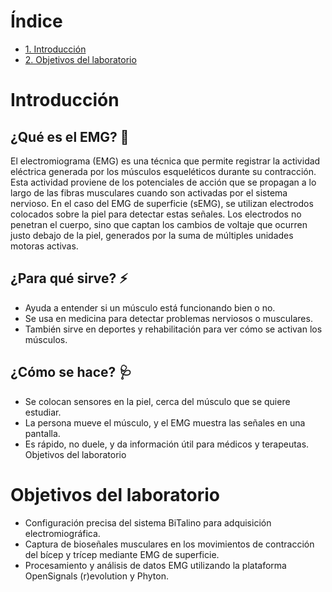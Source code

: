 # Índice
- [1. Introducción](#1-introducción)
- [2. Objetivos del laboratorio](#2-Objetivos-del-laboratorio)

# Introducción
## ¿Qué es el EMG? 🧠 
El electromiograma (EMG) es una técnica que permite registrar la actividad eléctrica generada por los músculos esqueléticos durante su contracción. Esta actividad proviene de los potenciales de acción que se propagan a lo largo de las fibras musculares cuando son activadas por el sistema nervioso.
En el caso del EMG de superficie (sEMG), se utilizan electrodos colocados sobre la piel para detectar estas señales. Los electrodos no penetran el cuerpo, sino que captan los cambios de voltaje que ocurren justo debajo de la piel, generados por la suma de múltiples unidades motoras activas.

## ¿Para qué sirve? ⚡ 
- Ayuda a entender si un músculo está funcionando bien o no.
- Se usa en medicina para detectar problemas nerviosos o musculares.
- También sirve en deportes y rehabilitación para ver cómo se activan los músculos.

## ¿Cómo se hace? 🩺
- Se colocan sensores en la piel, cerca del músculo que se quiere estudiar.
- La persona mueve el músculo, y el EMG muestra las señales en una pantalla.
- Es rápido, no duele, y da información útil para médicos y terapeutas.
Objetivos del laboratorio

# Objetivos del laboratorio
- Configuración precisa del sistema BiTalino para adquisición electromiográfica.
- Captura de bioseñales musculares en los movimientos de contracción del bícep y trícep mediante EMG de superficie.
- Procesamiento y análisis de datos EMG utilizando la plataforma OpenSignals (r)evolution y Phyton.


